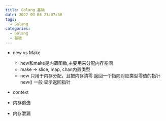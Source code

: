 ```yaml
---
title: Golang 基础
date: 2022-03-08 23:07:50
tags:
  - Golang
categories:
  - Golang
  - 基础
---
```


<p></p>
<!-- more -->

+ new vs Make
  - new和make是内置函数,主要用来分配内存空间
  - make -> slice, map, chan内置类型
  - new 
    只用于内存分配，且把内存清零
    返回一个指向对应类型零值的指针
    new() 一般 显示返回指针
      
+ context

+ 内存逃逸

+ 内存泄漏
